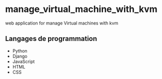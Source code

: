 # manage_virtual_machine_with_kvm
web application for manage Virtual machines with kvm

## Langages de programmation

* Python
* Django
* JavaScript
* HTML
* CSS
